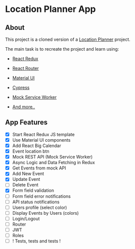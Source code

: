 # Location Planner App

## About

This project is a cloned version of a [Location Planner](https://github.com/uoshvis/location-planner) project.

The main task is to recreate the project and learn using:

-   [React Redux](https://react-redux.js.org/)

-   [React Router](https://reactrouter.com/)

-   [Material UI](https://mui.com/)

-   [Cypress](https://www.cypress.io/)

-   [Mock Service Worker](https://mswjs.io/docs/getting-started/mocks)

-   [And more..](https://stackoverflow.com/)

## App Features

-   [x] Start React Redux JS template
-   [x] Use Material UI components
-   [x] Add React Big Calendar
-   [x] Event location btn
-   [x] Mock REST API (Mock Service Worker)
-   [x] Async Logic and Data Fetching in Redux
-   [x] Get Events from mock API
-   [x] Add New Event
-   [x] Update Event
-   [ ] Delete Event
-   [x] Form field validation
-   [ ] Form field error notifications
-   [ ] API status notifications
-   [ ] Users profile (select color)
-   [ ] Display Events by Users (colors)
-   [ ] Login/Logout
-   [ ] Router
-   [ ] JWT
-   [ ] Roles
-   [ ] ! Tests, tests and tests !
